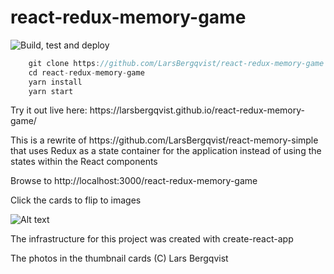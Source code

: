 # react-redux-memory-game
![Build, test and deploy](https://github.com/larsbergqvist/react-redux-memory-game/actions/workflows/cd.yml/badge.svg)

<p>

```javascript
    git clone https://github.com/LarsBergqvist/react-redux-memory-game
    cd react-redux-memory-game
    yarn install
    yarn start
```
<p>Try it out live here: https://larsbergqvist.github.io/react-redux-memory-game/

<p>This is a rewrite of https://github.com/LarsBergqvist/react-memory-simple that uses Redux as a state container for the application instead of using the states within the React components
<p>Browse to http://localhost:3000/react-redux-memory-game
<p>Click the cards to flip to images<p>

![Alt text](screenshot.png?raw=true "A simple memory game in React")
<p>The infrastructure for this project was created with create-react-app
<p>The photos in the thumbnail cards (C) Lars Bergqvist

